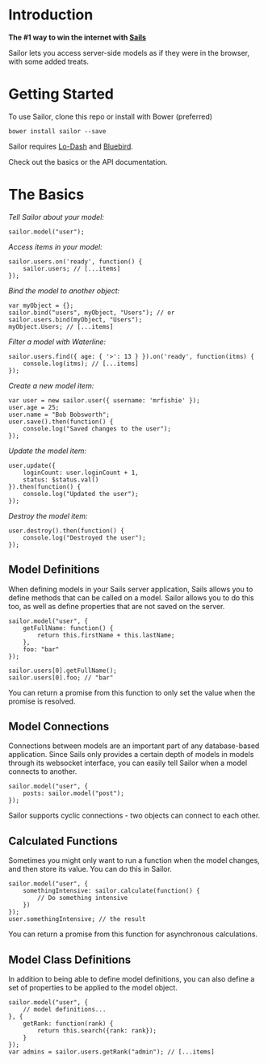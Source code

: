 # Introduction

**The #1 way to win the internet with [Sails](http://sailsjs.org/)**

Sailor lets you access server-side models as if they were in the browser, with some added treats.

# Getting Started

To use Sailor, clone this repo or install with Bower (preferred)

	bower install sailor --save

Sailor requires [Lo-Dash](https://lodash.com/) and [Bluebird](https://github.com/petkaantonov/bluebird).

Check out the basics or the API documentation.

# The Basics

*Tell Sailor about your model:*

	sailor.model("user");

*Access items in your model:*
	
	sailor.users.on('ready', function() {
		sailor.users; // [...items]
	});

*Bind the model to another object:*

	var myObject = {};
	sailor.bind("users", myObject, "Users"); // or sailor.users.bind(myObject, "Users");
	myObject.Users; // [...items]

*Filter a model with Waterline:*

	sailor.users.find({ age: { '>': 13 } }).on('ready', function(itms) {
		console.log(itms); // [...items]
	});

*Create a new model item:*

	var user = new sailor.user({ username: 'mrfishie' });
	user.age = 25;
	user.name = "Bob Bobsworth";
	user.save().then(function() {
		console.log("Saved changes to the user");
	});

*Update the model item:*

	user.update({
		loginCount: user.loginCount + 1,
		status: $status.val()
	}).then(function() {
		console.log("Updated the user");
	});

*Destroy the model item:*
	
	user.destroy().then(function() {
		console.log("Destroyed the user");
	});

## Model Definitions

When defining models in your Sails server application, Sails allows you to define methods that can be called on a model. Sailor allows you to do this too, as well as define properties that are not saved on the server.

	sailor.model("user", {
		getFullName: function() {
			return this.firstName + this.lastName;
		},
		foo: "bar"
	});
	
	sailor.users[0].getFullName();
	sailor.users[0].foo; // "bar"

You can return a promise from this function to only set the value when the promise is resolved.

## Model Connections

Connections between models are an important part of any database-based application. Since Sails only provides a certain depth of models in models through its websocket interface, you can easily tell Sailor when a model connects to another.

	sailor.model("user", {
		posts: sailor.model("post");
	});

Sailor supports cyclic connections - two objects can connect to each other.

## Calculated Functions

Sometimes you might only want to run a function when the model changes, and then store its value. You can do this in Sailor.

	sailor.model("user", {
		somethingIntensive: sailor.calculate(function() {
			// Do something intensive
		})
	});
	user.somethingIntensive; // the result

You can return a promise from this function for asynchronous calculations.

## Model Class Definitions

In addition to being able to define model definitions, you can also define a set of properties to be applied to the model object.

	sailor.model("user", {
		// model definitions...
	}, {
		getRank: function(rank) {
			return this.search({rank: rank});
		}
	});
	var admins = sailor.users.getRank("admin"); // [...items]